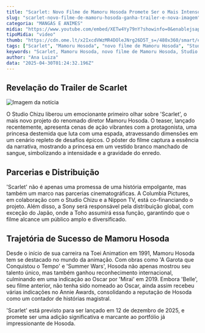 ```yaml
---
title: "Scarlet: Novo Filme de Mamoru Hosoda Promete Ser o Mais Intenso de Sua Carreira"
slug: "scarlet-novo-filme-de-mamoru-hosoda-ganha-trailer-e-nova-imagem"
categoria: "MANGÁS E ANIMES"
midia: "https://www.youtube.com/embed/XETw4Yy79nY?showinfo=0&enablejsapi=1"
tipoMidia: "video"
thumb: "https://cdn.ome.lt/x2IxcdVWzMR4DOleJNrg26D5T_s=/480x360/smart/extras/conteudos/Design_sem_nome_-_2025-04-29T205832.426.png"
tags: ["Scarlet", "Mamoru Hosoda", "novo filme de Mamoru Hosoda", "Studio Chizu", "Columbia Pictures", "Sony", "Toho", "filmes de animação"]
keywords: "Scarlet, Mamoru Hosoda, novo filme de Mamoru Hosoda, Studio Chizu, Columbia Pictures, Sony, Toho, filmes de animação"
author: "Ana Luiza"
data: "2025-04-30T01:24:32.196Z"
---
```


## Revelação do Trailer de Scarlet

![Imagem da notícia](https://cdn.ome.lt/N-7t1joicdZqXFSeReco7nYtEhA=/fit-in/837x500/smart/uploads/conteudo/fotos/Scarlet-Anime-Movie.png)

O Studio Chizu liberou um emocionante primeiro olhar sobre 'Scarlet', o mais novo projeto do renomado diretor Mamoru Hosoda. O teaser, lançado recentemente, apresenta cenas de ação vibrantes com a protagonista, uma princesa destemida que luta com uma espada, atravessando dimensões em um cenário repleto de desafios épicos. O pôster do filme captura a essência da narrativa, mostrando a princesa em um vestido branco manchado de sangue, simbolizando a intensidade e a gravidade do enredo.

## Parcerias e Distribuição

'Scarlet' não é apenas uma promessa de uma história empolgante, mas também um marco nas parcerias cinematográficas. A Columbia Pictures, em colaboração com o Studio Chizu e a Nippon TV, está co-financiando o projeto. Além disso, a Sony será responsável pela distribuição global, com exceção do Japão, onde a Toho assumirá essa função, garantindo que o filme alcance um público amplo e diversificado.

## Trajetória de Sucesso de Mamoru Hosoda

Desde o início de sua carreira na Toei Animation em 1991, Mamoru Hosoda tem se destacado no mundo da animação. Com obras como 'A Garota que Conquistou o Tempo' e 'Summer Wars', Hosoda não apenas mostrou seu talento único, mas também ganhou reconhecimento internacional, culminando em uma indicação ao Oscar por 'Mirai' em 2019. Embora 'Belle', seu filme anterior, não tenha sido nomeado ao Oscar, ainda assim recebeu várias indicações no Annie Awards, consolidando a reputação de Hosoda como um contador de histórias magistral.

'Scarlet' está previsto para ser lançado em 12 de dezembro de 2025, e promete ser uma adição significativa e marcante ao portfólio já impressionante de Hosoda.
